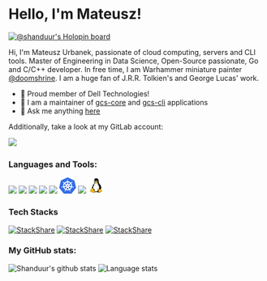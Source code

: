 # Hello, I'm Mateusz!

[![@shanduur's Holopin board](https://holopin.me/shanduur)](https://holopin.io/@shanduur)

Hi, I'm Mateusz Urbanek, passionate of cloud computing, servers and CLI tools. Master of Engineering in Data Science, Open-Source passionate, Go and C/C++ developer. In free time, I am Warhammer miniature painter [@doomshrine](https://www.instagram.com/doomshrine/). I am a huge fan of J.R.R. Tolkien's and George Lucas' work.

- 🌱 Proud member of Dell Technologies!
- 🚀 I am a maintainer of [gcs-core](https://gitlab.com/sat-polsl/gcs/gcs-core) and [gcs-cli](https://gitlab.com/sat-polsl/gcs/gcs-cli) applications 
- 💬 Ask me anything [here](https://github.com/Shanduur/shanduur/issues)

Additionally, take a look at my GitLab account: 

<code><a href="https://gitlab.com/Shanduur"><img height="32" src="https://about.gitlab.com/images/press/logo/png/gitlab-icon-rgb.png"></a></code>

### Languages and Tools: 

<code><a href="https://github.com/topics/python"><img height="32" src="https://upload.wikimedia.org/wikipedia/commons/0/05/Go_Logo_Blue.svg"></a></code>
<code><a href="https://github.com/topics/go"><img height="32" src="https://upload.wikimedia.org/wikipedia/commons/c/c3/Python-logo-notext.svg"></a></code>
<code><a href="https://github.com/topics/c"><img height="32" src="https://iconape.com/wp-content/png_logo_vector/c-programming-language-logo.png"></a></code>
<code><a href="https://github.com/topics/postgresql"><img height="32" src="https://upload.wikimedia.org/wikipedia/commons/2/29/Postgresql_elephant.svg"></a></code>
<code><a href="https://github.com/topics/docker"><img height="32" src="https://www.docker.com/wp-content/uploads/2022/03/Moby-logo.png.webp"></a></code> 
<code><a href="https://github.com/topics/kubernetes"><img height="32" src="https://raw.githubusercontent.com/kubernetes/kubernetes/master/logo/logo.svg"></a></code>
<code><a href="https://www.proxmox.com/en/proxmox-ve"><img height="32" src="https://www.proxmox.com/images/proxmox/proxmox-logo-color-stacked.png"></a></code>
<code><a href="https://github.com/topics/linux"><img height="32" src="https://raw.githubusercontent.com/github/explore/80688e429a7d4ef2fca1e82350fe8e3517d3494d/topics/linux/linux.png"></a></code>

### Tech Stacks

[![StackShare](https://img.shields.io/badge/tech--stack-personal-blue)](https://stackshare.io/shanduur/my-stack)
[![StackShare](https://img.shields.io/badge/tech--stack-me%40sat-yellow)](https://stackshare.io/shanduur/silesian-aerospace-technologies)
[![StackShare](https://img.shields.io/badge/tech--stack-me%40asseco-red)](https://stackshare.io/shanduur/asseco)

### My GitHub stats:

![Shanduur's github stats](https://github-readme-stats.vercel.app/api?username=shanduur&show_icons=true&count_private=true)
![Language stats](https://github-readme-stats.vercel.app/api/top-langs/?username=shanduur&layout=compact&exclude_repo=shanduur.github.io)

